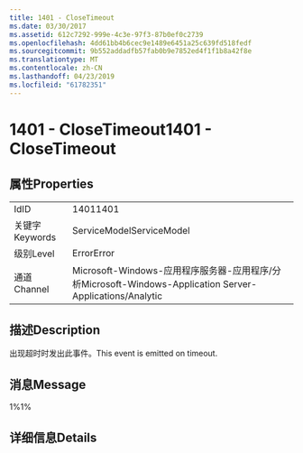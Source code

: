 ```yaml
---
title: 1401 - CloseTimeout
ms.date: 03/30/2017
ms.assetid: 612c7292-999e-4c3e-97f3-87b0ef0c2739
ms.openlocfilehash: 4dd61bb4b6cec9e1489e6451a25c639fd518fedf
ms.sourcegitcommit: 9b552addadfb57fab0b9e7852ed4f1f1b8a42f8e
ms.translationtype: MT
ms.contentlocale: zh-CN
ms.lasthandoff: 04/23/2019
ms.locfileid: "61782351"
---
```

# <a name="1401---closetimeout"></a><span data-ttu-id="d12b4-102">1401 - CloseTimeout</span><span class="sxs-lookup"><span data-stu-id="d12b4-102">1401 - CloseTimeout</span></span>
## <a name="properties"></a><span data-ttu-id="d12b4-103">属性</span><span class="sxs-lookup"><span data-stu-id="d12b4-103">Properties</span></span>  
  
|||  
|-|-|  
|<span data-ttu-id="d12b4-104">Id</span><span class="sxs-lookup"><span data-stu-id="d12b4-104">ID</span></span>|<span data-ttu-id="d12b4-105">1401</span><span class="sxs-lookup"><span data-stu-id="d12b4-105">1401</span></span>|  
|<span data-ttu-id="d12b4-106">关键字</span><span class="sxs-lookup"><span data-stu-id="d12b4-106">Keywords</span></span>|<span data-ttu-id="d12b4-107">ServiceModel</span><span class="sxs-lookup"><span data-stu-id="d12b4-107">ServiceModel</span></span>|  
|<span data-ttu-id="d12b4-108">级别</span><span class="sxs-lookup"><span data-stu-id="d12b4-108">Level</span></span>|<span data-ttu-id="d12b4-109">Error</span><span class="sxs-lookup"><span data-stu-id="d12b4-109">Error</span></span>|  
|<span data-ttu-id="d12b4-110">通道</span><span class="sxs-lookup"><span data-stu-id="d12b4-110">Channel</span></span>|<span data-ttu-id="d12b4-111">Microsoft-Windows-应用程序服务器-应用程序/分析</span><span class="sxs-lookup"><span data-stu-id="d12b4-111">Microsoft-Windows-Application Server-Applications/Analytic</span></span>|  
  
## <a name="description"></a><span data-ttu-id="d12b4-112">描述</span><span class="sxs-lookup"><span data-stu-id="d12b4-112">Description</span></span>  
 <span data-ttu-id="d12b4-113">出现超时时发出此事件。</span><span class="sxs-lookup"><span data-stu-id="d12b4-113">This event is emitted on timeout.</span></span>  
  
## <a name="message"></a><span data-ttu-id="d12b4-114">消息</span><span class="sxs-lookup"><span data-stu-id="d12b4-114">Message</span></span>  
 <span data-ttu-id="d12b4-115">1%</span><span class="sxs-lookup"><span data-stu-id="d12b4-115">1%</span></span>  
  
## <a name="details"></a><span data-ttu-id="d12b4-116">详细信息</span><span class="sxs-lookup"><span data-stu-id="d12b4-116">Details</span></span>
